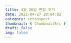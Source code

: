 ```yaml
---
title: 4월 26일 면접 후기
date: 2022-04-27 20:04:82
category: retrospect
thumbnail: { thumbnailSrc }
draft: false
img: false
---
```


